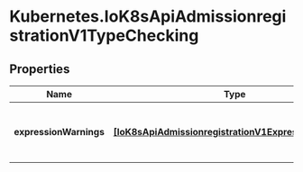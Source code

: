 # Kubernetes.IoK8sApiAdmissionregistrationV1TypeChecking

## Properties

Name | Type | Description | Notes
------------ | ------------- | ------------- | -------------
**expressionWarnings** | [**[IoK8sApiAdmissionregistrationV1ExpressionWarning]**](IoK8sApiAdmissionregistrationV1ExpressionWarning.md) | The type checking warnings for each expression. | [optional] 


